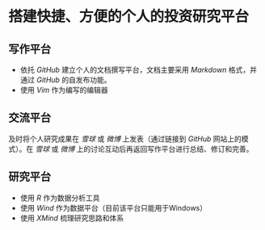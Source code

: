 # 搭建快捷、方便的个人的投资研究平台

## 写作平台

* 依托 *GitHub* 建立个人的文档撰写平台，文档主要采用 *Markdown* 格式，并通过 *GitHub* 的自发布功能。
* 使用 *Vim* 作为编写的编辑器

## 交流平台

及时将个人研究成果在 *雪球* 或 *微博* 上发表（通过链接到 *GitHub* 网站上的模式）。在 *雪球* 或 *微博* 上的讨论互动后再返回写作平台进行总结、修订和完善。

## 研究平台

* 使用 *R* 作为数据分析工具
* 使用 *Wind* 作为数据平台（目前该平台只能用于Windows）
* 使用 *XMind* 梳理研究思路和体系
